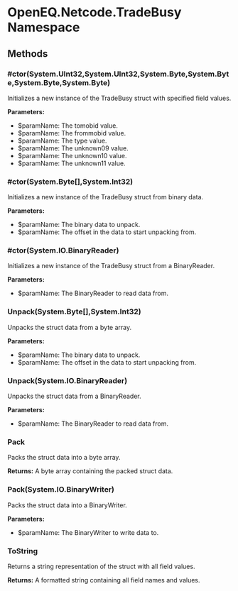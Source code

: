 ﻿# OpenEQ.Netcode.TradeBusy Namespace

## Methods

### #ctor(System.UInt32,System.UInt32,System.Byte,System.Byte,System.Byte,System.Byte)

Initializes a new instance of the TradeBusy struct with specified field values.

**Parameters:**

- $paramName: The tomobid value.
- $paramName: The frommobid value.
- $paramName: The type value.
- $paramName: The unknown09 value.
- $paramName: The unknown10 value.
- $paramName: The unknown11 value.

### #ctor(System.Byte[],System.Int32)

Initializes a new instance of the TradeBusy struct from binary data.

**Parameters:**

- $paramName: The binary data to unpack.
- $paramName: The offset in the data to start unpacking from.

### #ctor(System.IO.BinaryReader)

Initializes a new instance of the TradeBusy struct from a BinaryReader.

**Parameters:**

- $paramName: The BinaryReader to read data from.

### Unpack(System.Byte[],System.Int32)

Unpacks the struct data from a byte array.

**Parameters:**

- $paramName: The binary data to unpack.
- $paramName: The offset in the data to start unpacking from.

### Unpack(System.IO.BinaryReader)

Unpacks the struct data from a BinaryReader.

**Parameters:**

- $paramName: The BinaryReader to read data from.

### Pack

Packs the struct data into a byte array.

**Returns:** A byte array containing the packed struct data.

### Pack(System.IO.BinaryWriter)

Packs the struct data into a BinaryWriter.

**Parameters:**

- $paramName: The BinaryWriter to write data to.

### ToString

Returns a string representation of the struct with all field values.

**Returns:** A formatted string containing all field names and values.


